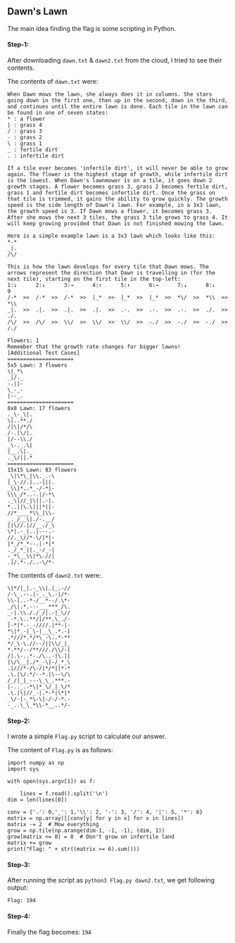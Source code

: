 ## Dawn's Lawn
The main idea finding the flag is some scripting in Python.

#### Step-1:
After downloading `dawn.txt` & `dawn2.txt` from the cloud, I tried to see their contents.

The contents of `dawn.txt` were:

```
When Dawn mows the lawn, she always does it in columns. She stars going down in the first one, then up in the second, down in the third, and continues until the entire lawn is done. Each tile in the lawn can be found in one of seven states:
* : a flower
| : grass 4
/ : grass 3
- : grass 2
\ : grass 1
_ : fertile dirt
. : infertile dirt

If a tile ever becomes 'infertile dirt', it will never be able to grow again. The flower is the highest stage of growth, while infertile dirt is the lowest. When Dawn's lawnmower is on a tile, it goes down 2 growth stages. A flower becomes grass 3, grass 2 becomes fertile dirt, grass 1 and fertile dirt becomes infertile dirt. Once the grass on that tile is trimmed, it gains the ability to grow quickly. The growth speed is the side length of Dawn's lawn. For example, in a 3x3 lawn, the growth speed is 3. If Dawn mows a flower, it becomes grass 3. After she mows the next 3 tiles, the grass 3 tile grows to grass 4. It will keep growing provided that Dawn is not finished mowing the lawn.

Here is a simple example lawn is a 3x3 lawn which looks like this:
*-*
_|.
/\/

This is how the lawn develops for every tile that Dawn mows. The arrows represent the direction that Dawn is travelling in (for the next tile), starting on the first tile in the top-left:
1:↓      2:↓      3:→      4:↑      5:↑      6:→      7:↓      8:↓       9
/-*  >>  /-*  >>  /-*  >>  |_*  >>  |_*  >>  |_*  >>  *\/  >>  *\\  >>  *\\
_|.  >>  .|.  >>  .|.  >>  .|.  >>  .-.  >>  .-.  >>  .-.  >>  ./.  >>  ./.
/\/  >>  /\/  >>  \\/  >>  \\/  >>  \\/  >>  -./  >>  -./  >>  -./  >>  /./

Flowers: 1
Remember that the growth rate changes for bigger lawns!
[Additional Test Cases]
=====================
5x5 Lawn: 3 flowers
\|_*\
_|/._
-.||-
\_-_-
|--_.
=====================
8x8 Lawn: 17 flowers
._\-_\|.
\|..**./
/|\|/*/\
/-.|\/|.
|/--\\./
_\-._.\|
|__.\|._
._\/||.*
=====================
15x15 Lawn: 83 flowers
_\|\*\_|\\._.-\
|_\-//.|..-|||.
_\\|*..*_-/-*|-
\\\_/*..-.|/-*\
._\|//_|\||.-|.
*..||\.\|||*||-
//*____*\\_|\\-
_._/__\|./-.__/
||\//.|//__./_\
\*|.-_|..|---.-
//._\//*-\/|*|-
|*_/*_*--.|-*|*
._/_*_||._-/_-|
-_*\__\\|*\-//|
.|/.*-./..-\/*-
```


The contents of `dawn2.txt` were:

```
\|*/|_|.-_\\|.|_.-//
/-\_.--.|-_._\.-|/*-
\\-|..-*-/__*--/.\*-
_/\|.*.---___***_/\.
_-|.\\././_/|.-|_\//
_-*.\..**/|/**.\_./-
|-*|*.-_-////.|**-|-
*\|*_-|_\-|__\_.*.-|
.*///*.*/*\_-\..*-**
*/_\-\.//--/||\\/_|_
*.**/--/**///./\\/-|
/|.\-..*-./\..-|\.||
|\/\__|./*_-\|-/_*_\
.|///*-/\-/|*/*||*-*
.\.|\/.*/--*.|\--\/\
/_/|_|_---\_\_.***.-
|-.._.-*\|*_\/_|_\/*
.\.|\|//_-|.*-*|\*|*
_\/-|-_*\-\|-/-/-*.-
-_..\_\_*\\-*__..*/-
```

#### Step-2:
I wrote a simple `Flag.py` script to calculate our answer. 

The content of `Flag.py` is as follows:

```
import numpy as np
import sys

with open(sys.argv[1]) as f:

    lines = f.read().split('\n')
dim = len(lines[0])

conv = {'.': 0,'_': 1,'\\': 2, '-': 3, '/': 4, '|': 5, '*': 6}
matrix = np.array([[conv[y] for y in x] for x in lines])
matrix -= 2  # Mow everything
grow = np.tile(np.arange(dim-1, -1, -1), (dim, 1))
grow[matrix <= 0] = 0  # Don't grow on infertile land
matrix += grow
print("Flag: " + str((matrix >= 6).sum()))
```

#### Step-3:
After running the script as `python3 Flag.py dawn2.txt`, we get following output:

`Flag: 194`

#### Step-4:
Finally the flag becomes:
`194`